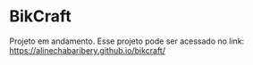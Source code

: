 # BikCraft
Projeto em andamento. Esse projeto pode ser acessado no link: https://alinechabaribery.github.io/bikcraft/
